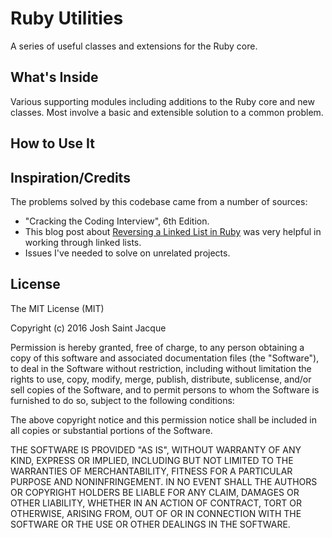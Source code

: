 # Ruby Utilities
A series of useful classes and extensions for the Ruby core. 

## What's Inside
Various supporting modules including additions to the Ruby core and new classes. Most involve a basic and extensible solution to a common problem.

## How to Use It

## Inspiration/Credits
The problems solved by this codebase came from a number of sources:
* "Cracking the Coding Interview", 6th Edition.
* This blog post about [Reversing a Linked List in Ruby](http://commandercoriander.net/blog/2012/12/23/reversing-a-linked-list-in-ruby/) was very helpful in working through linked lists.
* Issues I've needed to solve on unrelated projects.

## License
The MIT License (MIT)

Copyright (c) 2016 Josh Saint Jacque

Permission is hereby granted, free of charge, to any person obtaining a copy
of this software and associated documentation files (the "Software"), to deal
in the Software without restriction, including without limitation the rights
to use, copy, modify, merge, publish, distribute, sublicense, and/or sell
copies of the Software, and to permit persons to whom the Software is
furnished to do so, subject to the following conditions:

The above copyright notice and this permission notice shall be included in all
copies or substantial portions of the Software.

THE SOFTWARE IS PROVIDED "AS IS", WITHOUT WARRANTY OF ANY KIND, EXPRESS OR
IMPLIED, INCLUDING BUT NOT LIMITED TO THE WARRANTIES OF MERCHANTABILITY,
FITNESS FOR A PARTICULAR PURPOSE AND NONINFRINGEMENT. IN NO EVENT SHALL THE
AUTHORS OR COPYRIGHT HOLDERS BE LIABLE FOR ANY CLAIM, DAMAGES OR OTHER
LIABILITY, WHETHER IN AN ACTION OF CONTRACT, TORT OR OTHERWISE, ARISING FROM,
OUT OF OR IN CONNECTION WITH THE SOFTWARE OR THE USE OR OTHER DEALINGS IN THE
SOFTWARE.